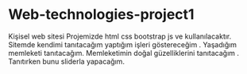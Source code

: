 # Web-technologies-project1
Kişisel web sitesi
Projemizde html css bootstrap js ve kullanılacaktır. Sitemde kendimi tanıtacağım yaptığım işleri göstereceğim . Yaşadığım memleketi tanıtacağım. Memleketimin doğal güzelliklerini tanıtacağım . Tanıtırken bunu sliderla yapacağım.
